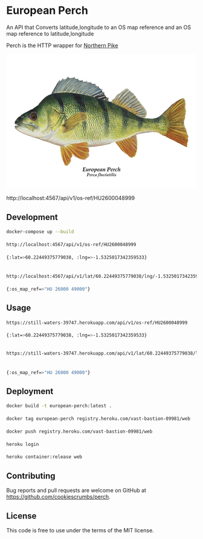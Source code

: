 # European Perch

An API that Converts latitude,longitude to an OS map reference and an OS map reference to latitude,longitude

Perch is the HTTP wrapper for [Northern Pike](https://github.com/cookiescrumbs/northern-pike/)

![Perch](./perch.jpg "European Perch")

http://localhost:4567/api/v1/os-ref/HU2600048999

## Development

```bash
docker-compose up --build

http://localhost:4567/api/v1/os-ref/HU2600048999

{:lat=>60.22449375779038, :lng=>-1.5325017342359533}


http://localhost:4567/api/v1/lat/60.22449375779038/lng/-1.5325017342359533

{:os_map_ref=>"HU 26000 49000"}

```

## Usage

```bash
https://still-waters-39747.herokuapp.com/api/v1/os-ref/HU2600048999

{:lat=>60.22449375779038, :lng=>-1.5325017342359533}

```
```bash

https://still-waters-39747.herokuapp.com/api/v1/lat/60.22449375779038/lng/-1.5325017342359533


{:os_map_ref=>"HU 26000 49000"}

```

## Deployment

```bash
docker build -t european-perch:latest .

docker tag european-perch registry.heroku.com/vast-bastion-09981/web

docker push registry.heroku.com/vast-bastion-09981/web

heroku login

heroku container:release web
```

## Contributing
Bug reports and pull requests are welcome on GitHub at https://github.com/cookiescrumbs/perch.

## License
This code is free to use under the terms of the MIT license.